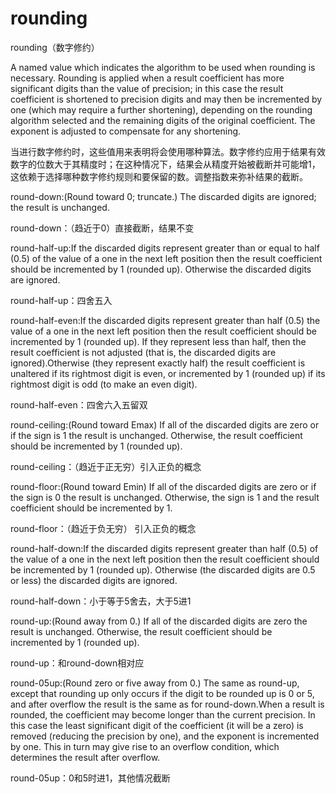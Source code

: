 # rounding
rounding（数字修约）

A named value which indicates the algorithm to be used when rounding is necessary. Rounding is applied when a result coefficient has more significant digits than the value of precision; in this case the result coefficient is shortened to precision digits and may then be incremented by one (which may require a further shortening), depending on the rounding algorithm selected and the remaining digits of the original coefficient. The exponent is adjusted to compensate for any shortening.

当进行数字修约时，这些值用来表明将会使用哪种算法。数字修约应用于结果有效数字的位数大于其精度时；在这种情况下，结果会从精度开始被截断并可能增1，这依赖于选择哪种数字修约规则和要保留的数。调整指数来弥补结果的截断。

round-down:(Round toward 0; truncate.) The discarded digits are ignored; the result is unchanged.

round-down：（趋近于0）直接截断，结果不变

round-half-up:If the discarded digits represent greater than or equal to half (0.5) of the value of a one in the next left position then the result coefficient should be incremented by 1 (rounded up). Otherwise the discarded digits are ignored.

round-half-up：四舍五入

round-half-even:If the discarded digits represent greater than half (0.5) the value of a one in the next left position then the result coefficient should be incremented by 1 (rounded up). If they represent less than half, then the result coefficient is not adjusted (that is, the discarded digits are ignored).Otherwise (they represent exactly half) the result coefficient is unaltered if its rightmost digit is even, or incremented by 1 (rounded up) if its rightmost digit is odd (to make an even digit).

round-half-even：四舍六入五留双

round-ceiling:(Round toward Emax) If all of the discarded digits are zero or if the sign is 1 the result is unchanged. Otherwise, the result coefficient should be incremented by 1 (rounded up).

round-ceiling：（趋近于正无穷）引入正负的概念
 

round-floor:(Round toward Emin) If all of the discarded digits are zero or if the sign is 0 the result is unchanged. Otherwise, the sign is 1 and the result coefficient should be incremented by 1.

round-floor：（趋近于负无穷） 引入正负的概念

round-half-down:If the discarded digits represent greater than half (0.5) of the value of a one in the next left position then the result coefficient should be incremented by 1 (rounded up). Otherwise (the discarded digits are 0.5 or less) the discarded digits are ignored.

round-half-down：小于等于5舍去，大于5进1

round-up:(Round away from 0.) If all of the discarded digits are zero the result is unchanged. Otherwise, the result coefficient should be incremented by 1 (rounded up).

round-up：和round-down相对应

round-05up:(Round zero or five away from 0.) The same as round-up, except that rounding up only occurs if the digit to be rounded up is 0 or 5, and after overflow the result is the same as for round-down.When a result is rounded, the coefficient may become longer than the current precision. In this case the least significant digit of the coefficient (it will be a zero) is removed (reducing the precision by one), and the exponent is incremented by one. This in turn may give rise to an overflow condition, which determines the result after overflow.

round-05up：0和5时进1，其他情况截断
